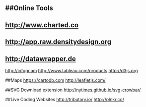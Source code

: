 ##Online Tools
--
http://www.charted.co
--
http://app.raw.densitydesign.org
--
http://datawrapper.de
--
http://infogr.am
http://www.tableau.com/products 
http://d3js.org 

##Maps
https://cartodb.com 
http://leafletjs.com/


##SVG Download extension 
http://nytimes.github.io/svg-crowbar/ 

##Live Coding Websites 
http://tributary.io/ 
http://plnkr.co/
